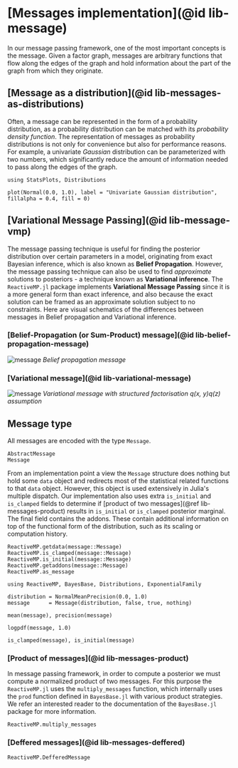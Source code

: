 
# [Messages implementation](@id lib-message)

In our message passing framework, one of the most important concepts is the message.
Given a factor graph, messages are arbitrary functions that flow along the edges of the graph and hold information about the part of the graph from which they originate.

## [Message as a distribution](@id lib-messages-as-distributions)

Often, a message can be represented in the form of a probability distribution, as a probability distribution can be matched with its _probability density function_.
The representation of messages as probability distributions is not only for convenience but also for performance reasons. For example, a univariate _Gaussian_ distribution can be parameterized with two numbers, which significantly reduce the amount of information needed to pass along the edges of the graph.

```@example
using StatsPlots, Distributions

plot(Normal(0.0, 1.0), label = "Univariate Gaussian distribution", fillalpha = 0.4, fill = 0)
```

## [Variational Message Passing](@id lib-message-vmp)

The message passing technique is useful for finding the posterior distribution over certain parameters in a model, originating from exact Bayesian inference, which is also known as __Belief Propagation__. However, the message passing technique can also be used to find _approximate_ solutions to posteriors - a technique known as __Variational inference__. The `ReactiveMP.jl` package implements __Variational Message Passing__ since it is a more general form than exact inference, and also because the exact solution can be framed as an approximate solution subject to no constraints. Here are visual schematics of the differences between messages in Belief propagation and Variational inference.

### [Belief-Propagation (or Sum-Product) message](@id lib-belief-propagation-message)

![message](../assets/img/bp-message.svg)
*Belief propagation message*

### [Variational message](@id lib-variational-message)

![message](../assets/img/vmp-message.svg)
*Variational message with structured factorisation q(x, y)q(z) assumption*


## Message type

All messages are encoded with the type `Message`. 

```@docs
AbstractMessage
Message
```

From an implementation point a view the `Message` structure does nothing but hold some `data` object and redirects most of the statistical related functions to that `data` object. 
However, this object is used extensively in Julia's multiple dispatch. 
Our implementation also uses extra `is_initial` and `is_clamped` fields to determine if [product of two messages](@ref lib-messages-product) results in `is_initial` or `is_clamped` posterior marginal. The final field contains the addons. These contain additional information on top of the functional form of the distribution, such as its scaling or computation history.

```@docs
ReactiveMP.getdata(message::Message)
ReactiveMP.is_clamped(message::Message)
ReactiveMP.is_initial(message::Message)
ReactiveMP.getaddons(message::Message)
ReactiveMP.as_message
```

```@setup bp-message
using ReactiveMP, BayesBase, Distributions, ExponentialFamily
```

```@example bp-message
distribution = NormalMeanPrecision(0.0, 1.0)
message      = Message(distribution, false, true, nothing)
```

```@example bp-message
mean(message), precision(message)
```

```@example bp-message
logpdf(message, 1.0)
```

```@example bp-message
is_clamped(message), is_initial(message)
```

### [Product of messages](@id lib-messages-product)

In message passing framework, in order to compute a posterior we must compute a normalized product of two messages.
For this purpose the `ReactiveMP.jl` uses the `multiply_messages` function, which internally uses the `prod` function
defined in `BayesBase.jl` with various product strategies. We refer an interested reader to the documentation of the 
`BayesBase.jl` package for more information.

```@docs
ReactiveMP.multiply_messages
```


### [Deffered messages](@id lib-messages-deffered)

```@docs 
ReactiveMP.DefferedMessage
```
